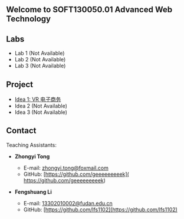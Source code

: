 ## Welcome to SOFT130050.01 Advanced Web Technology

## Labs
- Lab 1 (Not Available)
- Lab 2 (Not Available)
- Lab 3 (Not Available)

## Project
- [Idea 1: VR 电子商务](https://fduss.github.io/AdvancedWebTechnology/project_vr_e_commerce)
- Idea 2 (Not Available)
- Idea 3 (Not Available)

## Contact
Teaching Assistants:
- **Zhongyi Tong**
   - E-mail: [zhongyi.tong@foxmail.com](mailto:zhongyi.tong@foxmail.com)
   - GitHub: [https://github.com/geeeeeeeeek]( https://github.com/geeeeeeeeek)

- **Fengshuang Li**
   - E-mail: [13302010002@fudan.edu.cn](mailto:13302010002@fudan.edu.cn)
   - GitHub: [https://github.com/lfs1102](https://github.com/lfs1102)

